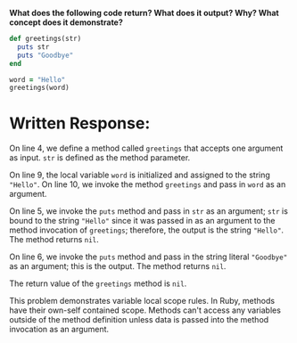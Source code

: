 **What does the following code return? What does it output? Why? What concept does it demonstrate?**

```ruby
def greetings(str)
  puts str
  puts "Goodbye"
end

word = "Hello"
greetings(word)
```

# Written Response:

On line 4, we define a method called `greetings` that accepts one argument as input. `str` is  defined as the method parameter.

On line 9, the local variable `word` is initialized and assigned to the string `"Hello"`. On line 10, we invoke the method `greetings` and pass in `word` as an argument.

On line 5, we invoke the `puts` method and pass in `str` as an argument; `str` is bound to the string `"Hello"` since it was passed in as an argument to the method invocation of `greetings`; therefore, the output is the string `"Hello"`. The method returns `nil`.

On line 6, we invoke the `puts` method and pass in the string literal `"Goodbye"` as an argument; this is the output. The method returns `nil`.

The return value of the `greetings` method is `nil`.

This problem demonstrates variable local scope rules. In Ruby, methods have their own-self contained scope. Methods can't access any variables outside of the method definition unless data is passed into the method invocation as an argument.





